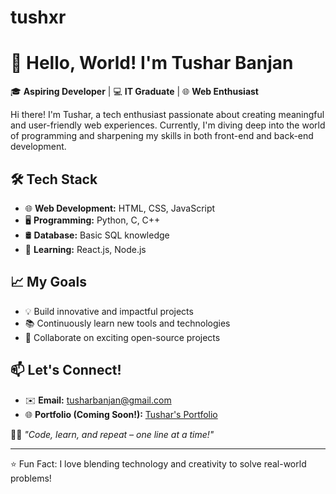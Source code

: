 # tushxr
# 👋 Hello, World! I'm Tushar Banjan  

🎓 **Aspiring Developer** | 💻 **IT Graduate** | 🌐 **Web Enthusiast**  

Hi there! I'm Tushar, a tech enthusiast passionate about creating meaningful and user-friendly web experiences. Currently, I'm diving deep into the world of programming and sharpening my skills in both front-end and back-end development.  

## 🛠️ Tech Stack  
- 🌐 **Web Development:** HTML, CSS, JavaScript  
- 🖥️ **Programming:** Python, C, C++  
- 🛢️ **Database:** Basic SQL knowledge  
- 🚀 **Learning:** React.js, Node.js  

## 📈 My Goals  
- 💡 Build innovative and impactful projects  
- 📚 Continuously learn new tools and technologies  
- 🤝 Collaborate on exciting open-source projects  

## 📫 Let's Connect!  
- ✉️ **Email:** tusharbanjan@gmail.com  
- 🌐 **Portfolio (Coming Soon!):** [Tushar's Portfolio](#)  

👨‍💻 *"Code, learn, and repeat – one line at a time!"*  

---
⭐️ Fun Fact: I love blending technology and creativity to solve real-world problems!  
